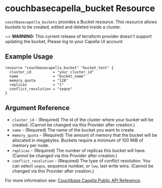 # couchbasecapella_bucket Resource

`couchbasecapella_buckets` provides a Bucket resource. This resource allows buckets to be created, edited and deleted inside a cluster.

~> **WARNING:** This current release of terraform provider doesn't support updating the bucket, Please log to your Capella UI account

## Example Usage

```hcl
resource "couchbasecapella_bucket" "bucket_test" {
  cluster_id          = "your_cluster_id"
  name                = "bucket_name"
  memory_quota        = "128"
  replicas            = "1"
  conflict_resolution = "seqno"
}
```

## Argument Reference

- `cluster_id` - (Required) The id of the cluster where your bucket will be created. (Cannot be changed via this Provider after creation.)
- `name` - (Required) The name of the bucket you want to create.
- `memory_quota` - (Required) The amount of memory that the bucket will be allocated in megabytes. Buckets require a minimum of 100 MiB of memory per node.
- `replicas` - (Required) The number of replicas this bucket will have. (Cannot be changed via this Provider after creation.)
- `conflict_resolution` - (Required) The type of conflict resolution. You can select `seqno`, sequence number, or `lww`, last write wins. (Cannot be changed via this Provider after creation.)

For more information see: [Couchbase Capella Public API Reference](https://docs.couchbase.com/cloud/reference/rest-endpoints-all.html#clusters).
